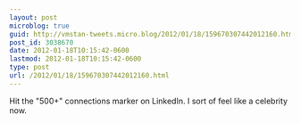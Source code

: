 ```yaml
---
layout: post
microblog: true
guid: http://vmstan-tweets.micro.blog/2012/01/18/159670307442012160.html
post_id: 3038670
date: 2012-01-18T10:15:42-0600
lastmod: 2012-01-18T10:15:42-0600
type: post
url: /2012/01/18/159670307442012160.html
---
```

Hit the "500+" connections marker on LinkedIn. I sort of feel like a celebrity now.
